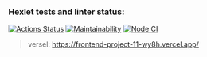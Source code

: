 ### Hexlet tests and linter status:

[![Actions Status](https://github.com/S0ldierBoy/frontend-project-11/workflows/hexlet-check/badge.svg)](https://github.com/S0ldierBoy/frontend-project-11/actions)
[![Maintainability](https://api.codeclimate.com/v1/badges/4fdce5c3056f7937166b/maintainability)](https://codeclimate.com/github/S0ldierBoy/frontend-project-11/maintainability)
[![Node CI](https://github.com/S0ldierBoy/frontend-project-11/actions/workflows/nodejs.yml/badge.svg)](https://github.com/S0ldierBoy/frontend-project-11/actions/workflows/nodejs.yml)

> versel:
https://frontend-project-11-wy8h.vercel.app/
